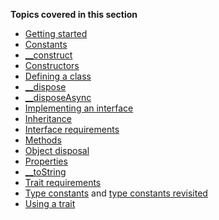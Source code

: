 **Topics covered in this section**

* [Getting started](some-basics.md)
* [Constants](constants.md)
* [__construct](constructors.md)
* [Constructors](constructors.md)
* [Defining a class](defining-a-basic-class.md)
* [__dispose](methods-with-predefined-semantics#method-__dispose)
* [__disposeAsync](methods-with-predefined-semantics#method-__disposeAsync.md)
* [Implementing an interface](implementing-an-interface.md)
* [Inheritance](inheritance.md)
* [Interface requirements](trait-and-interface-requirements.md)
* [Methods](methods.md)
* [Object disposal](object-disposal.md)
* [Properties](properties.md)
* [__toString](methods-with-predefined-semantics#method-__toString)
* [Trait requirements](trait-and-interface-requirements.md)
* [Type constants](type-constants.md) and [type constants revisited](type-constants-revisited.md)
* [Using a trait](using-a-trait.md)
